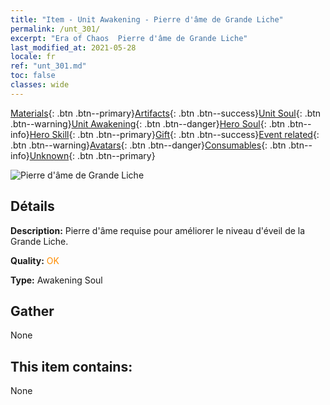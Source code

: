 ```yaml
---
title: "Item - Unit Awakening - Pierre d'âme de Grande Liche"
permalink: /unt_301/
excerpt: "Era of Chaos  Pierre d'âme de Grande Liche"
last_modified_at: 2021-05-28
locale: fr
ref: "unt_301.md"
toc: false
classes: wide
---
```

 [Materials](/ItemsFR/){: .btn .btn--primary}[Artifacts](/ItemsFR/Artifacts/){: .btn .btn--success}[Unit Soul](/ItemsFR/UnitSoul/){: .btn .btn--warning}[Unit Awakening](/ItemsFR/UnitAwakening/){: .btn .btn--danger}[Hero Soul](/ItemsFR/HeroSoul/){: .btn .btn--info}[Hero Skill](/ItemsFR/HeroSkill/){: .btn .btn--primary}[Gift](/ItemsFR/Gift/){: .btn .btn--success}[Event related](/ItemsFR/Events/){: .btn .btn--warning}[Avatars](/ItemsFR/Avatars/){: .btn .btn--danger}[Consumables](/ItemsFR/Consumables/){: .btn .btn--info}[Unknown](/ItemsFR/Unknown/){: .btn .btn--primary}

 ![Pierre d'âme de Grande Liche](/images/u/tia_wuyao.jpg)

## Détails
 **Description:** Pierre d'âme requise pour améliorer le niveau d'éveil de la Grande Liche.

 **Quality:** <span style="color: #FF8C00">OK</span>

 **Type:** Awakening Soul

## Gather

  None

## This item contains:

  None

